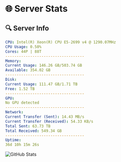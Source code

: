 # 🌐 Server Stats
## 🔍 Server Info
```yaml
CPU: Intel(R) Xeon(R) CPU E5-2699 v4 @ 1290.07MHz
CPU Usage: 0.50%
Cores: 44P | 88T
-----------------------------------
Memory:
Current Usage: 146.26 GB/503.74 GB
Available: 354.02 GB
-----------------------------------
Disk:
Current Usage: 111.47 GB/1.71 TB
Free: 1.52 TB
-----------------------------------
GPU:
No GPU detected
-----------------------------------
Network:
Current Transfer (Sent): 14.43 MB/s
Current Transfer (Received): 54.33 KB/s
Total Sent: 63.73 TB
Total Received: 549.34 GB
-----------------------------------
Uptime:
36d 10h 15m 26s
```
![GitHub Stats](https://img.shields.io/badge/Updated-2025-04-13_07:38:15-blue)
